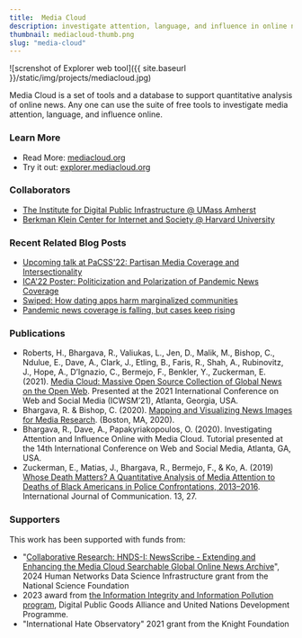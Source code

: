```yaml
---
title:  Media Cloud
description: investigate attention, language, and influence in online news
thumbnail: mediacloud-thumb.png
slug: "media-cloud"
---
```


![screnshot of Explorer web tool]({{ site.baseurl }}/static/img/projects/mediacloud.jpg)

Media Cloud is a set of tools and a database to support quantitative analysis of online news. Any one can use the suite of free tools to investigate media attention, language, and influence online.

### Learn More

* Read More: [mediacloud.org](https://mediacloud.org)
* Try it out: [explorer.mediacloud.org](http://explorer.mediacloud.org)

### Collaborators

* [The Institute for Digital Public Infrastructure @ UMass Amherst](http://publicinfrastructure.org)
* [Berkman Klein Center for Internet and Society @ Harvard University](https://cyber.harvard.edu)

### Recent Related Blog Posts
* [Upcoming talk at PaCSS'22: Partisan Media Coverage and Intersectionality](2022/06/16/CP-Harris-PaCSS.html)
* [ICA'22 Poster: Politicization and Polarization of Pandemic News Coverage](2022/05/26/ica-covid-poster.html)
* [Swiped: How dating apps harm marginalized communities](2021/01/13/virtual-dating.html)
* [Pandemic news coverage is falling, but cases keep rising](2020/09/21/pandemic-state-news.html)

### Publications

* Roberts, H., Bhargava, R., Valiukas, L., Jen, D., Malik, M., Bishop, C., Ndulue, E., Dave, A., Clark, J., Etling, B., Faris, R., Shah, A., Rubinovitz, J., Hope, A., D’Ignazio, C., Bermejo, F., Benkler, Y., Zuckerman, E. (2021). [Media Cloud: Massive Open Source Collection of Global News on the Open Web](http://arxiv.org/abs/2104.03702). Presented at the 2021 International Conference on Web and Social Media (ICWSM’21), Atlanta, Georgia, USA.
* Bhargava, R. & Bishop, C. (2020). [Mapping and Visualizing News Images for Media Research](https://cpb-us-w2.wpmucdn.com/sites.northeastern.edu/dist/d/53/files/2020/02/CJ_2020_paper_39.pdf). (Boston, MA, 2020).
* Bhargava, R., Dave, A., Papakyriakopoulos, O. (2020). Investigating Attention and Influence Online with Media Cloud. Tutorial presented at the 14th International Conference on Web and Social Media, Atlanta, GA, USA.
* Zuckerman, E., Matias, J., Bhargava, R., Bermejo, F., & Ko, A. (2019) [Whose Death Matters? A Quantitative Analysis of Media Attention to Deaths of Black Americans in Police Confrontations, 2013–2016](https://ijoc.org/index.php/ijoc/article/view/8782). International Journal of Communication. 13, 27.

### Supporters

This work has been supported with funds from:
* "[Collaborative Research: HNDS-I: NewsScribe - Extending and Enhancing the Media Cloud Searchable Global Online News Archive](https://www.nsf.gov/awardsearch/showAward?AWD_ID=2341858&HistoricalAwards=false)", 2024 Human Networks Data Science Infrastructure grant from the National Science Foundation
* 2023 award from [the Information Integrity and Information Pollution program](https://www.undp.org/press-releases/digital-public-good-alliance-undp-announce-results-call-tackle-global-information-crisis), Digital Public Goods Alliance and United Nations Development Programme.
* "International Hate Observatory" 2021 grant from the Knight Foundation
